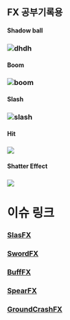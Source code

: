 ## FX 공부기록용

#### Shadow ball
### ![dhdh](https://user-images.githubusercontent.com/101326408/216782110-7afc2a34-2f38-43a9-a14e-0c79f3b60fb0.gif)
#### Boom
### ![boom](https://media.discordapp.net/attachments/938719060496089168/1127780907584073748/landing.gif?width=273&height=273)
#### Slash
### ![slash](https://media.discordapp.net/attachments/1072219859208913007/1116801907005067264/FXG_Sword_Water.gif?width=411&height=261)
#### Hit
### ![](https://media.discordapp.net/attachments/1130309366357176343/1186971784327745638/G_hit_effect.gif?ex=6595309e&is=6582bb9e&hm=55ab61c70d786f5e91616b72e4a1e45eb3c530f6fdffd236063f0806facafaa1&=)
#### Shatter Effect
### ![](https://media.discordapp.net/attachments/1130309366357176343/1189872215206920223/G_DKC_sword_screen_shatter_sample_background.gif?ex=659fbdda&is=658d48da&hm=0d7041c4af5de19643ffe88b7e19708980a173151c26f841f1493d02ed93e48b&=)

# 이슈 링크

### [SlasFX](https://github.com/Gusdnd01/FXPrac/issues/4)

### [SwordFX](https://github.com/Gusdnd01/FXPrac/issues/3)

### [BuffFX](https://github.com/Gusdnd01/FXPrac/issues/1)

### [SpearFX](https://github.com/Gusdnd01/FXPrac/issues/6)

### [GroundCrashFX](https://github.com/Gusdnd01/FXPrac/issues/2)
